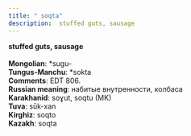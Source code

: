 ```yaml
---
title: " soqta"
description:  stuffed guts, sausage
---
```

<strong> stuffed guts, sausage</strong><br><br>
<strong>Mongolian</strong>:  *sugu-<br>
<strong>Tungus-Manchu</strong>:  *sokta<br>
<strong>Comments</strong>:  EDT 806.<br>
<strong>Russian meaning</strong>:  набитые внутренности, колбаса<br>
<strong>Karakhanid</strong>:  soɣut, soqtu (MK)<br>
<strong>Tuva</strong>:  sūk-xan<br>
<strong>Kirghiz</strong>:  soqto<br>
<strong>Kazakh</strong>:  soqta<br>


